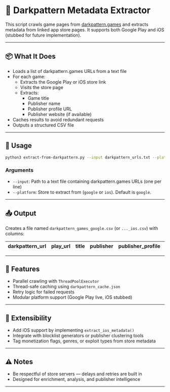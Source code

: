 # 🧠 Darkpattern Metadata Extractor

This script crawls game pages from [darkpattern.games](https://www.darkpattern.games) and extracts metadata from linked app store pages. It supports both Google Play and iOS (stubbed for future implementation).

---

## 📦 What It Does

- Loads a list of darkpattern.games URLs from a text file
- For each game:
  - Extracts the Google Play or iOS store link
  - Visits the store page
  - Extracts:
    - Game title
    - Publisher name
    - Publisher profile URL
    - Publisher website (if available)
- Caches results to avoid redundant requests
- Outputs a structured CSV file

---

## 🚀 Usage

```bash
python3 extract-from-darkpattern.py --input darkpattern_urls.txt --platform google
```

### Arguments

- `--input`: Path to a text file containing darkpattern.games URLs (one per line)
- `--platform`: Store to extract from (`google` or `ios`). Default is `google`.

---

## 📤 Output

Creates a file named `darkpattern_games_google.csv` (or `..._ios.csv`) with columns:

| darkpattern_url | play_url | title | publisher | publisher_profile | publisher_website |
|-----------------|----------|-------|-----------|-------------------|--------------------|

---

## 🧰 Features

- Parallel crawling with `ThreadPoolExecutor`
- Thread-safe caching using `darkpattern_cache.json`
- Retry logic for failed requests
- Modular platform support (Google Play live, iOS stubbed)

---

## 🧱 Extensibility

- Add iOS support by implementing `extract_ios_metadata()`
- Integrate with blocklist generators or publisher clustering tools
- Tag monetization flags, genres, or exploit types from store metadata

---

## ⚠️ Notes

- Be respectful of store servers — delays and retries are built in
- Designed for enrichment, analysis, and publisher intelligence

---